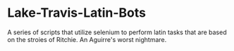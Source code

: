# Lake-Travis-Latin-Bots
A series of scripts that utilize selenium to perform latin tasks that are based on the stroies of Ritchie. An Aguirre's worst nightmare.
